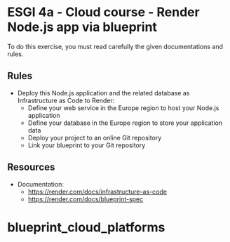# ESGI 4a - Cloud course - Render Node.js app via blueprint

To do this exercise, you must read carefully the given documentations and rules.

## Rules

- Deploy this Node.js application and the related database as Infrastructure as Code to Render:
  - Define your web service in the Europe region to host your Node.js application
  - Define your database in the Europe region to store your application data
  - Deploy your project to an online Git repository
  - Link your blueprint to your Git repository

## Resources

- Documentation:
  - https://render.com/docs/infrastructure-as-code
  - https://render.com/docs/blueprint-spec
# blueprint_cloud_platforms
